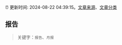 :alarm_clock: 更新时间: 2024-08-22 04:39:15。[文章来源](/README.md)、[文章分类](/TAGS.md)

## 报告


> 关键字：`报告`、`月报`



